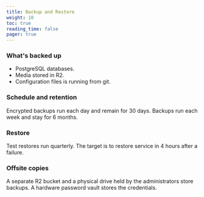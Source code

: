 ```yaml
---
title: Backup and Restore
weight: 10
toc: true
reading_time: false
pager: true
---
```


### What's backed up

- PostgreSQL databases.
- Media stored in R2.
- Configuration files is running from git.

### Schedule and retention

Encrypted backups run each day and remain for 30 days. Backups run each week and stay for 6 months.

### Restore

Test restores run quarterly. The target is to restore service in 4 hours after a failure.

### Offsite copies

A separate R2 bucket and a physical drive held by the administrators store backups. A hardware password vault stores the credentials.

